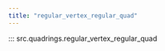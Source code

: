 ```yaml
---
title: "regular_vertex_regular_quad"
---
```


::: src.quadrings.regular_vertex_regular_quad
    <!-- options:
      members:
        - regular_vertex_regular_quad
      show_root_heading: false
      show_source: false -->